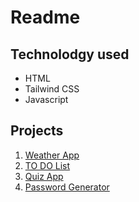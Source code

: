 # Readme
## Technolodgy used
- HTML
- Tailwind CSS
- Javascript
## Projects
1. [Weather App](https://github.com/i-Riyaj/Javascript_Tailwind-Projects/tree/main/Weather%20App)
2. [TO DO List](https://github.com/i-Riyaj/Javascript_Tailwind-Projects/tree/main/ToDo%20List)
3. [Quiz App](https://github.com/i-Riyaj/Javascript_Tailwind-Projects/tree/main/QuizApp)
4. [Password Generator](https://github.com/i-Riyaj/Javascript_Tailwind-Projects/tree/main/PasswordGenerator)
